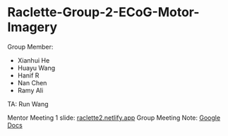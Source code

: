# Raclette-Group-2-ECoG-Motor-Imagery

Group Member: 
- Xianhui He
- Huayu Wang
- Hanif R
- Nan Chen
- Ramy Ali

TA: Run Wang

Mentor Meeting 1 slide: [raclette2.netlify.app](https://raclette2.netlify.app)
Group Meeting Note: [Google Docs](https://docs.google.com/document/d/16ahOSvqaMBGrvAJEGLrtr25V_kDfjXtQPSdSPcvHXkA/edit?usp=sharing)
